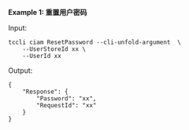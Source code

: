 **Example 1: 重置用户密码**



Input: 

```
tccli ciam ResetPassword --cli-unfold-argument  \
    --UserStoreId xx \
    --UserId xx
```

Output: 
```
{
    "Response": {
        "Password": "xx",
        "RequestId": "xx"
    }
}
```

